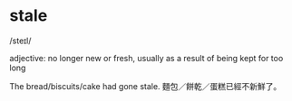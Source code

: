 # stale
/steɪl/

adjective: no longer new or fresh, usually as a result of being kept for too long


The bread/biscuits/cake had gone stale.
麵包／餅乾／蛋糕已經不新鮮了。